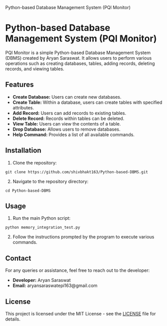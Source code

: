 <!DOCTYPE html>
<html lang="en">
<head>
    <meta charset="UTF-8">
    <meta name="viewport" content="width=device-width, initial-scale=1.0">
    <h0>Python-based Database Management System (PQl Monitor)</h0>
</head>
<body>

<h1>Python-based Database Management System (PQl Monitor)</h1>

<p>PQl Monitor is a simple Python-based Database Management System (DBMS) created by Aryan Saraswat. It allows users to perform various operations such as creating databases, tables, adding records, deleting records, and viewing tables.</p>

<h2>Features</h2>

<ul>
    <li><strong>Create Database:</strong> Users can create new databases.</li>
    <li><strong>Create Table:</strong> Within a database, users can create tables with specified attributes.</li>
    <li><strong>Add Record:</strong> Users can add records to existing tables.</li>
    <li><strong>Delete Record:</strong> Records within tables can be deleted.</li>
    <li><strong>View Table:</strong> Users can view the contents of a table.</li>
    <li><strong>Drop Database:</strong> Allows users to remove databases.</li>
    <li><strong>Help Command:</strong> Provides a list of all available commands.</li>
</ul>

<h2>Installation</h2>

<ol>
    <li>Clone the repository:</li>
</ol>

<pre><code>git clone https://github.com/shivbhakt163/Python-based-DBMS.git
</code></pre>

<ol start="2">
    <li>Navigate to the repository directory:</li>
</ol>

<pre><code>cd Python-based-DBMS
</code></pre>

<h2>Usage</h2>

<ol>
    <li>Run the main Python script:</li>
</ol>

<pre><code>python memory_integration_test.py
</code></pre>

<ol start="2">
    <li>Follow the instructions prompted by the program to execute various commands.</li>
</ol>

<h2>Contact</h2>

<p>For any queries or assistance, feel free to reach out to the developer:</p>

<ul>
    <li><strong>Developer:</strong> Aryan Saraswat</li>
    <li><strong>Email:</strong> aryansaraswatepi163@gmail.com</li>
</ul>

<h2>License</h2>

<p>This project is licensed under the MIT License - see the <a href="LICENSE">LICENSE</a> file for details.</p>

</body>
</html>
